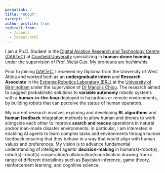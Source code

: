 ```yaml
---
permalink: /
title: "About"
excerpt: ""
author_profile: true
redirect_from:
  - /about/
  - /about.html
---
```


I am a Ph.D. Student in the [Digital Aviation Research and Technology Centre (DARTeC)](https://www.cranfield.ac.uk/centres/digital-aviation-research-and-technology-centre) at [Cranfield University](https://www.cranfield.ac.uk/) specializing in **human-drone teaming** under the supervision of [Prof. Weisi Guo](https://www.weisiguo.com). My pronouns are he/him/his.

Prior to joining [DARTeC](https://www.cranfield.ac.uk/centres/digital-aviation-research-and-technology-centre), I received my Diploma from the University of West Attica and worked both as an **undergraduate intern** and **Research Associate** in the [Extreme Robotics Laboratory (ERL)](https://www.birmingham.ac.uk/research/activity/metallurgy-materials/robotics/index.aspx) at the [University of Birmingham](https://www.birmingham.ac.uk/index.aspx) under the supervision of [Dr Manolis Chiou](http://manolischiou.com/). The research aimed to suggest probabilistic solutions to **variable autonomy** robotic systems with a **human-in-the-loop** deployed in hazardous or remote environments, by building robots that can perceive the status of human operators.

My current research involves exploring and developing **RL algorithms** and **human feedback** integration methods to allow human and drones to work alongside each other to improve **search and rescue** operations in natural and/or man-made disaster environments. In particular, I am interested in enabling AI agents to learn complex tasks and environments through human feedback ensuring that they behave in a way that would align with human values and preferences. My vision is to advance fundamental understanding of intelligent agents’ **decision-making** in human(s)-robot(s), robot(s)-robot(s) cooperation/collaboration/coordination drawing from a range of different disciplines such as Bayesian inference, game theory, reinforcement learning, and cognitive science.
